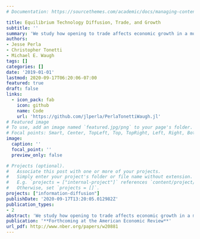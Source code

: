 ```yaml
---
# Documentation: https://sourcethemes.com/academic/docs/managing-content/

title: Equilibrium Technology Diffusion, Trade, and Growth
subtitle: ''
summary: 'We study how opening to trade affects economic growth in a model where heterogeneous firms can adopt new technologies already in use by other firms in their home country.'
authors:
- Jesse Perla
- Christopher Tonetti
- Michael E. Waugh
tags: []
categories: []
date: '2019-01-01'
lastmod: 2020-09-17T06:20:06-07:00
featured: true
draft: false
links:
  - icon_pack: fab
    icon: github
    name: Code
    url: 'https://github.com/jlperla/PerlaTonettiWaugh.jl'
# Featured image
# To use, add an image named `featured.jpg/png` to your page's folder.
# Focal points: Smart, Center, TopLeft, Top, TopRight, Left, Right, BottomLeft, Bottom, BottomRight.
image:
  caption: ''
  focal_point: ''
  preview_only: false

# Projects (optional).
#   Associate this post with one or more of your projects.
#   Simply enter your project's folder or file name without extension.
#   E.g. `projects = ["internal-project"]` references `content/project/deep-learning/index.md`.
#   Otherwise, set `projects = []`.
projects: ["information-diffusion"]
publishDate: '2020-09-17T13:20:05.012982Z'
publication_types:
- 2
abstract: 'We study how opening to trade affects economic growth in a model where heterogeneous firms can adopt new technologies already in use by other firms in their home country. We characterize the growth rate using a summary statistic of the profit distribution—the mean-min ratio. Opening to trade increases the profit spread through increased export opportunities and foreign competition, induces more rapid technology adoption, and generates faster growth. Quantitatively, these forces produce large welfare gains from trade by increasing an inefficiently low rate of technology adoption and economic growth.'
publication: '**Forthcoming at the American Economic Review**'
url_pdf: http://www.nber.org/papers/w20881
---
```

